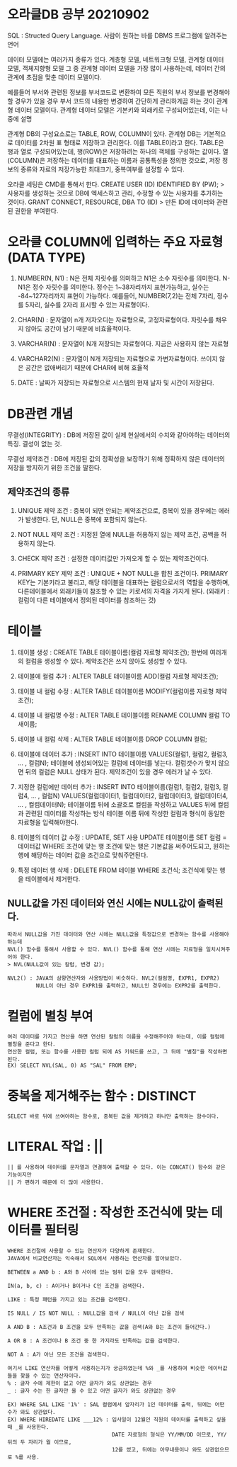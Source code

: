 # 오라클DB 공부 20210902

SQL : Structed Query Language. 사람이 원하는 바를 DBMS 프로그램에 알려주는 언어

데이터 모델에는 여러가지 종류가 있다. 계층형 모델, 네트워크형 모델, 관계형 데이터 모델, 객체지향형 모델
그 중 관계형 데이터 모델을 가장 많이 사용하는데, 데이터 간의 관계에 초점을 맞춘 데이터 모델이다.

예를들어 부서와 관련된 정보를 부서코드로 변환하여 모든 직원의 부서 정보를 변경해야할 경우가 있을 경우
부서 코드의 내용만 변경하여 간단하게 관리하게끔 하는 것이 관계형 데이터 모델이다.
관계형 데이터 모델은 기본키와 외래키로 구성되어있는데, 이는 나중에 설명

관계형 DB의 구성요소로는 TABLE, ROW, COLUMN이 있다.
관계형 DB는 기본적으로 데이터를 2차원 표 형태로 저장하고 관리한다. 이를 TABLE이라고 한다.
TABLE은 행과 열로 구성되어있는데, 행(ROW)은 저장하려는 하나의 객체를 구성하는 값이다.
열(COLUMN)은 저장하는 데이터를 대표하는 이름과 공통특성을 정의한 것으로, 저장 정보의 종류와 자료의
저장가능한 최대크기, 중복여부를 설정할 수 있다.

오라클 세팅은 CMD를 통해서 한다.
CREATE USER (ID) IDENTIFIED BY (PW); > 사용자를 생성하는 것으로 DB에 엑세스하고 관리, 수정할 수 있는 사용자를 추가하는 것이다.
GRANT CONNECT, RESOURCE, DBA TO (ID) > 만든 ID에 데이터와 관련된 권한을 부여한다.

# 오라클 COLUMN에 입력하는 주요 자료형(DATA TYPE)

1. NUMBER(N, N1) : N은 전체 자릿수를 의미하고 N1은 소수 자릿수를 의미한다. N-N1은 정수 자릿수를 의미한다.
   정수는 1~38자리까지 표현가능하고, 실수는 -84~127자리까지 표현이 가능하다.
   예를들어, NUMBER(7,2)는 전체 7자리, 정수를 5자리, 실수를 2자리 표시할 수 있는 자료형이다.

2. CHAR(N) : 문자열이 n개 저자오디는 자료형으로, 고정자료형이다. 자릿수를 채우지 않아도 공간이 남기 때문에 비효율적이다.

3. VARCHAR(N) : 문자열이 N개 저장되는 자료형이다. 지금은 사용하지 않는 자료형

4. VARCHAR2(N) : 문자열이 N개 저장되는 자료형으로 가변자료형이다. 쓰이지 않은 공간은 없애버리기 때문에 CHAR에 비해 효율적

5. DATE : 날짜가 저장되는 자료형으로 시스템의 현재 날자 및 시간이 저장된다.

# DB관련 개념

무결성(INTEGRITY) : DB에 저장된 값이 실제 현실에서의 수치와 같아야하는 데이터의 특징. 결성이 없는 것.

무결성 제약조건 : DB에 저장된 값의 정확성을 보장하기 위해 정확하지 않은 데이터의 저장을 방지하기 위한 조건을 말한다.

## 제약조건의 종류

1. UNIQUE 제약 조건 : 중복이 되면 안되는 제약조건으로, 중복이 있을 경우에는 에러가 발생한다. 단, NULL은 중복에 포함되지 않는다.

2. NOT NULL 제약 조건 : 지정된 열에 NULL을 허용하지 않는 제약 조건, 공백을 허용하지 않는다.

3. CHECK 제약 조건 : 설정한 데이터값만 가져오게 할 수 있는 제약조건이다.

4. PRIMARY KEY 제약 조건 : UNIQUE + NOT NULL을 합친 조건이다. PRIMARY KEY는 기본키라고 불리고, 해당 테이블을 대표하는
   컬럼으로서의 역할을 수행하며, 다른테이블에서 외래키들이 참조할 수 있는 키로서의 자격을 가지게 된다.
   (외래키 : 컬럼이 다른 테이블에서 정의된 데이터를 참조하는 것)

# 테이블

1. 테이블 생성 : CREATE TABLE 테이블이름(컬럼 자료형 제약조건);
   한번에 여러개의 컬럼을 생성할 수 있다. 제약조건은 쓰지 않아도 생성할 수 있다.

2. 테이블에 컬럼 추가 : ALTER TABLE 테이블이름 ADD(컬럼 자료형 제약조건);
3. 테이블 내 컬럼 수정 : ALTER TABLE 테이블이름 MODIFY(컬럼이름 자로형 제약조건);
4. 테이블 내 컬럼명 수정 : ALTER TABLE 테이블이름 RENAME COLUMN 컬럼 TO 새이름;
5. 테이블 내 컬럼 삭제 : ALTER TABLE 테이블이름 DROP COLUMN 컬럼;

6. 테이블에 데이터 추가 : INSERT INTO 테이블이름 VALUES(컬럼1, 컬럼2, 컬럼3, ... , 컬럼N);
   테이블에 생성되어있는 컬럼에 데이터를 넣는다. 컬럼갯수가 맞지 않으면 뒤의 컬럼은 NULL 상태가 된다.
   제약조건이 있을 경우 에러가 날 수 있다.

7. 지정한 컬럼에만 데이터 추가 : INSERT INTO 테이블이름(컬럼1, 컬럼2, 컬럼3, 컬럼4, ... , 컬럼N)
   VALUES(컬럼데이터1, 컬럼데이터2, 컬럼데이터3, 컬럼데이터4, ... , 컬럼데이터N);
   테이블이름 뒤에 소괄호로 컬럼을 작성하고 VALUES 뒤에 컬럼과 관련된 데이터를 작성하는 방식
   테이블 이름 뒤에 작성한 컬럼과 형식이 동일한 자료형을 입력해야한다.

8. 테이블의 데이터 값 수정 : UPDATE, SET 사용
   UPDATE 테이블이름 SET 컬럼 = 데이터값 WHERE 조건에 맞는 행
   조건에 맞는 행은 기본값을 써주어도되고, 원하는 행에 해당하는 데이터 값을 조건으로 맞춰주면된다.

9. 특정 데이터 행 삭제 : DELETE FROM 테이블 WHERE 조건식;
   조건식에 맞는 행을 테이블에서 제거한다.

## NULL값을 가진 데이터와 연신 시에는 NULL값이 출력된다.

    따라서 NULL값을 가진 데이터와 연산 시에는 NULL값을 특정값으로 변경하는 함수를 사용해야하는데
    NVL() 함수를 통해서 사용할 수 있다. NVL() 함수를 통해 연산 시에는 자료형을 일치시켜주어야 한다.
    > NVL(NULL값이 있는 칼럼, 변경 값);

    NVL2() : JAVA의 삼항연산자와 사용방법이 비슷하다. NVL2(컬럼명, EXPR1, EXPR2)
             NULL이 아닌 경우 EXPR1을 출력하고, NULL인 경우에는 EXPR2를 출력한다.

# 컬럼에 별칭 부여

    여러 데이터를 가지고 연산을 하면 연산된 칼럼의 이름을 수정해주어야 하는데, 이를 컬럼에 별칭을 준다고 한다.
    연산한 컬럼, 또는 함수를 사용한 컬럼 되에 AS 키워드를 쓰고, 그 뒤에 "별칭"을 작성하면 된다.
    EX) SELECT NVL(SAL, 0) AS "SAL" FROM EMP;

# 중복을 제거해주는 함수 : DISTINCT

    SELECT 바로 뒤에 쓰여야하는 함수로, 중복된 값을 제거하고 하나만 출력하는 함수이다.

# LITERAL 작업 : ||

    || 를 사용하여 데이터를 문자열과 연결하여 출력할 수 있다. 이는 CONCAT() 함수와 같은 기능이지만
    || 가 편하기 때문에 더 많이 사용한다.

# WHERE 조건절 : 작성한 조건식에 맞는 데이터를 필터링

    WHERE 조건절에 사용할 수 있는 연산자가 다양하게 존재한다.
    JAVA에서 비교연산자는 익숙해서 SQL에서 사용하는 연산자를 알아보았다.

    BETWEEN a AND b : A와 B 사이에 있는 범위 값을 모두 검색한다.

    IN(a, b, c) : A이거나 B이거나 C인 조건을 검색한다.

    LIKE : 특정 패턴을 가지고 있는 조건을 검색한다.

    IS NULL / IS NOT NULL : NULL값을 검색 / NULL이 아닌 값을 검색

    A AND B : A조건과 B 조건을 모두 만족하는 값을 검색(A와 B는 조건이 들어간다.)

    A OR B : A 조건이나 B 조건 중 한 가지라도 만족하는 값을 검색한다.

    NOT A : A가 아닌 모든 조건을 검색한다.

    여기서 LIKE 연산자를 어떻게 사용하는지가 궁금하였는데 %와 _를 사용하여 비슷한 데이터값들을 찾을 수 있는 연산자이다.
    % : 글자 수에 제한이 없고 어떤 글자가 와도 상관없는 경우
    _ : 글자 수는 한 글자만 올 수 있고 어떤 글자가 와도 상관없는 경우

    EX) WHERE SAL LIKE '1%' : SAL 컬럼에서 앞자리가 1인 데이터를 출력, 뒤에는 어떤 수가 와도 상관없다.
    EX) WHERE HIREDATE LIKE ___12% : 입사일이 12월인 직원의 데이터를 출력하고 싶을 때 _를 사용한다.
                                     DATE 자료형의 형식은 YY/MM/DD 이므로, YY/ 뒤의 두 자리가 월 이므로,
                                     12를 썼고, 뒤에는 아무내용이나 와도 상관없으므로 %를 사용.
